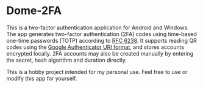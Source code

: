 # Dome-2FA
This is a two-factor authentication application for Android and Windows.
The app generates two-factor authentication (2FA) codes using time-based one-time passwords (TOTP) according to [RFC 6238](https://doi.org/10.17487/RFC6238).
It supports reading QR codes using the [Google Authenticator URI format](https://github.com/google/google-authenticator/wiki/Key-Uri-Format), and stores accounts encrypted locally.
2FA accounts may also be created manually by entering the secret, hash algorithm and duration directly.

This is a hobby project intended for my personal use.
Feel free to use or modify this app for yourself. 

